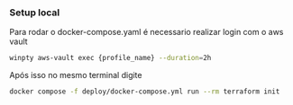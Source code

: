 ### Setup local
Para rodar o docker-compose.yaml é necessario realizar login com o aws vault

```sh
winpty aws-vault exec {profile_name} --duration=2h
```

Após isso no mesmo terminal digite
````sh
docker compose -f deploy/docker-compose.yml run --rm terraform init 
````
